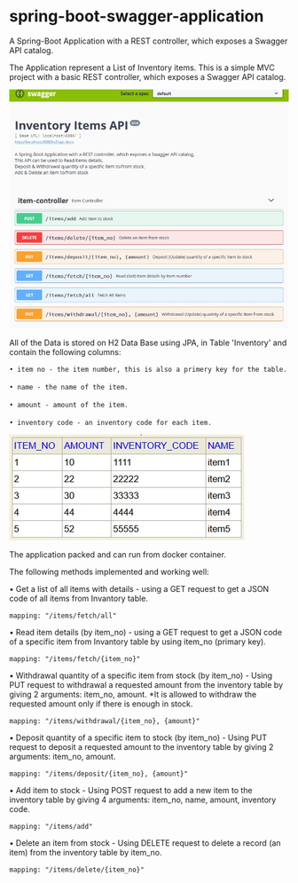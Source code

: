 # spring-boot-swagger-application
A Spring-Boot Application with a REST controller, which exposes a Swagger API catalog.

The Application represent a List of Inventory items.
This is a simple MVC project with a basic REST controller, which exposes a Swagger API catalog.

<img src = "images/img1.jpg">

All of the Data is stored on H2 Data Base using JPA, in Table 'Inventory' and contain the following columns:  
    
    • item no - the item number, this is also a primery key for the table.
  
    • name - the name of the item.
  
    • amount - amount of the item.
   
    • inventory code - an inventory code for each item.
  
<img src = "images/img2.jpg">

The application packed and can run from docker container.

The following methods implemented and working well:


• Get a list of all items with details  - using a GET request to get a JSON code of all items from Invantory table.

    mapping: "/items/fetch/all"


• Read item details (by item_no) - using a GET request to get a JSON code of a specific item from Invantory table by using item_no (primary key).

    mapping: "/items/fetch/{item_no}"


• Withdrawal quantity of a specific item from stock (by item_no) - Using PUT request to withdrawal a requested amount from the inventory table by giving 2 arguments: item_no, amount. 
*It is allowed to withdraw the requested amount only if there is enough in stock.

    mapping: "/items/withdrawal/{item_no}, {amount}"


• Deposit quantity of a specific item to stock (by item_no) - Using PUT request to deposit a requested amount to the inventory table by giving 2 arguments: item_no, amount. 

    mapping: "/items/deposit/{item_no}, {amount}"


• Add item to stock - Using POST request to add a new item to the inventory table by giving 4 arguments: item_no, name, amount, inventory code.

    mapping: "/items/add"


• Delete an item from stock -  Using DELETE request to delete a record (an item) from the inventory table by item_no. 

    mapping: "/items/delete/{item_no}"
